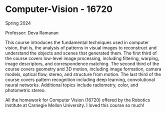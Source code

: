 # Computer-Vision - 16720

Spring 2024

Professor: Deva Ramanan

This course introduces the fundamental techniques used in computer vision, that is, the analysis of patterns in visual images to reconstruct and understand the objects and scenes that generated them. The first third of the course covers low-level image processing, including filtering, warping, image descriptors, and correspondence matching. The second third of the course covers geometry and 3D motion, including image formation, camera models, optical flow, stereo, and structure from motion. The last third of the course covers pattern recognition including deep learning, convolutional neural networks. Additional topics include radiometry, color, and photometric stereo.

All the homework for Computer Vision (16720) offered by the Robotics Institute at Carnegie Mellon University. I loved this course so much!
